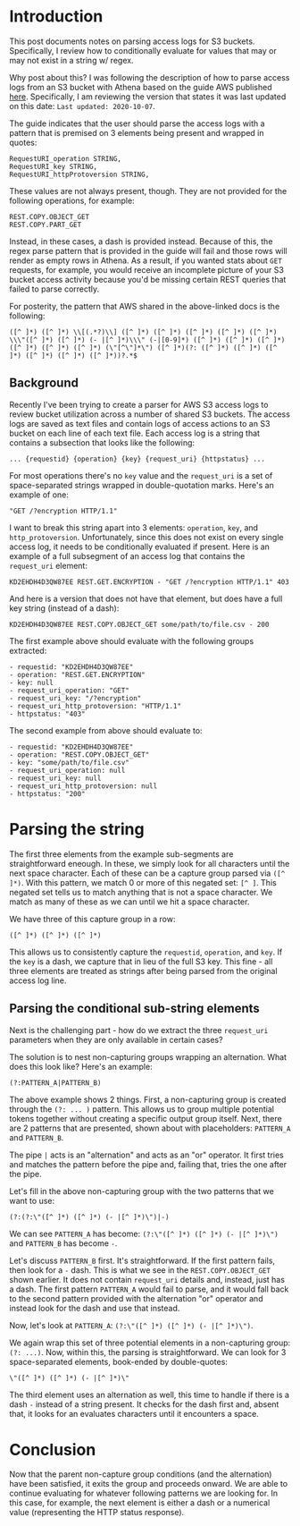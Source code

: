 # Introduction

This post documents notes on parsing access logs for S3 buckets. Specifically, I review how to conditionally evaluate for values that may or may not exist in a string w/ regex.

Why post about this? I was following the description of how to parse access logs from an S3 bucket with Athena based on the guide AWS published [here](https://aws.amazon.com/premiumsupport/knowledge-center/analyze-logs-athena/). Specifically, I am reviewing the version that states it was last updated on this date: `Last updated: 2020-10-07`.

The guide indicates that the user should parse the access logs with a pattern that is premised on 3 elements being present and wrapped in quotes:
```
RequestURI_operation STRING,
RequestURI_key STRING,
RequestURI_httpProtoversion STRING,
```

These values are not always present, though. They are not provided for the following operations, for example:
```
REST.COPY.OBJECT_GET
REST.COPY.PART_GET
```

Instead, in these cases, a dash is provided instead. Because of this, the regex parse pattern that is provided in the guide will fail and those rows will render as empty rows in Athena. As a result, if you wanted stats about `GET` requests, for example, you would receive an incomplete picture of your S3 bucket access activity because you'd be missing certain REST queries that failed to parse correctly.

For posterity, the pattern that AWS shared in the above-linked docs is the following:
```
([^ ]*) ([^ ]*) \\[(.*?)\\] ([^ ]*) ([^ ]*) ([^ ]*) ([^ ]*) ([^ ]*) \\\"([^ ]*) ([^ ]*) (- |[^ ]*)\\\" (-|[0-9]*) ([^ ]*) ([^ ]*) ([^ ]*) ([^ ]*) ([^ ]*) ([^ ]*) (\"[^\"]*\") ([^ ]*)(?: ([^ ]*) ([^ ]*) ([^ ]*) ([^ ]*) ([^ ]*) ([^ ]*))?.*$
```

## Background

Recently I've been trying to create a parser for AWS S3 access logs to review bucket utilization across a number of shared S3 buckets. The access logs are saved as text files and contain logs of access actions to an S3 bucket on each line of each text file. Each access log is a string that contains a subsection that looks like the following:

```
... {requestid} {operation} {key} {request_uri} {httpstatus} ...
```

For most operations there's no `key` value and the `request_uri` is a set of space-separated strings wrapped in double-quotation marks. Here's an example of one:
```
"GET /?encryption HTTP/1.1"
```

I want to break this string apart into 3 elements: `operation`, `key`, and `http_protoversion`. Unfortunately, since this does not exist on every single access log, it needs to be conditionally evaluated if present. Here is an example of a full subsegment of an access log that contains the `request_uri` element:

```
KD2EHDH4D3QW87EE REST.GET.ENCRYPTION - "GET /?encryption HTTP/1.1" 403
```

And here is a version that does not have that element, but does have a full key string (instead of a dash):

```
KD2EHDH4D3QW87EE REST.COPY.OBJECT_GET some/path/to/file.csv - 200
```

The first example above should evaluate with the following groups extracted:
```
- requestid: "KD2EHDH4D3QW87EE"
- operation: "REST.GET.ENCRYPTION"
- key: null
- request_uri_operation: "GET"
- request_uri_key: "/?encryption"
- request_uri_http_protoversion: "HTTP/1.1"
- httpstatus: "403"
```

The second example from above should evaluate to:
```
- requestid: "KD2EHDH4D3QW87EE"
- operation: "REST.COPY.OBJECT_GET"
- key: "some/path/to/file.csv"
- request_uri_operation: null
- request_uri_key: null
- request_uri_http_protoversion: null
- httpstatus: "200"
```

# Parsing the string

The first three elements from the example sub-segments are straightforward eneough. In these, we simply look for all characters until the next space character. Each of these can be a capture group parsed via `([^ ]*)`. With this pattern, we match 0 or more of this negated set: `[^ ]`. This negated set tells us to match anything that is not a space character. We match as many of these as we can until we hit a space character.

We have three of this capture group in a row:
```
([^ ]*) ([^ ]*) ([^ ]*)
```

This allows us to consistently capture the `requestid`, `operation`, and `key`. If the `key` is a dash, we capture that in lieu of the full S3 key. This fine - all three elements are treated as strings after being parsed from the original access log line.

## Parsing the conditional sub-string elements

Next is the challenging part - how do we extract the three `request_uri` parameters when they are only available in certain cases?

The solution is to nest non-capturing groups wrapping an alternation. What does this look like? Here's an example:
```
(?:PATTERN_A|PATTERN_B)
```

The above example shows 2 things. First, a non-capturing group is created through the `(?: ... )` pattern. This allows us to group multiple potential tokens together without creating a specific output group itself. Next, there are 2 patterns that are presented, shown about with placeholders: `PATTERN_A` and `PATTERN_B`.

The pipe `|` acts is an "alternation" and acts as an "or" operator. It first tries and matches the pattern before the pipe and, failing that, tries the one after the pipe.

Let's fill in the above non-capturing group with the two patterns that we want to use:
```
(?:(?:\"([^ ]*) ([^ ]*) (- |[^ ]*)\")|-)
```

We can see `PATTERN_A` has become: `(?:\"([^ ]*) ([^ ]*) (- |[^ ]*)\")` and `PATTERN_B` has become `-`.

Let's discuss `PATTERN_B` first. It's straightforward. If the first pattern fails, then look for a `-` dash. This is what we see in the `REST.COPY.OBJECT_GET` shown earlier. It does not contain `request_uri` details and, instead, just has a dash. The first pattern `PATTERN_A` would fail to parse, and it would fall back to the second pattern provided with the alternation "or" operator and instead look for the dash and use that instead.

Now, let's look at `PATTERN_A`: `(?:\"([^ ]*) ([^ ]*) (- |[^ ]*)\")`.

We again wrap this set of three potential elements in a non-capturing group: `(?: ...)`. Now, within this, the parsing is straightforward. We can look for 3 space-separated elements, book-ended by double-quotes:
```
\"([^ ]*) ([^ ]*) (- |[^ ]*)\"
```

The third element uses an alternation as well, this time to handle if there is a dash `-` instead of a string present. It checks for the dash first and, absent that, it looks for an evaluates characters until it encounters a space.

# Conclusion

Now that the parent non-capture group conditions (and the alternation) have been satisfied, it exits the group and proceeds onward. We are able to continue evaluating for whatever following patterns we are looking for. In this case, for example, the next element is either a dash or a numerical value (representing the HTTP status response).
